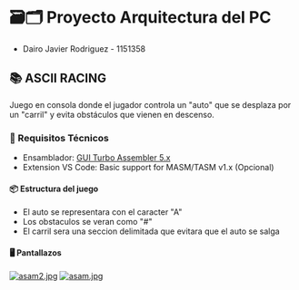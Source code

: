 # 🗃🗂 Proyecto Arquitectura del PC
* Dairo Javier Rodriguez - 1151358

## 📚 ASCII RACING
Juego en consola donde el jugador controla un "auto" que se desplaza por un "carril" y evita obstáculos que vienen en descenso.

### 🧰 Requisitos Técnicos
* Ensamblador: [GUI Turbo Assembler 5.x](https://sourceforge.net/projects/guitasm8086/)
* Extension VS Code: Basic support for MASM/TASM v1.x (Opcional)

#### 📦 Estructura del juego

* El auto se representara con el caracter "A"
* Los obstaculos se veran como "#"
* El carril sera una seccion delimitada que evitara que el auto se salga

#### 🖥 Pantallazos
[![asam2.jpg](https://i.postimg.cc/7ZNSjKNw/asam2.jpg)](https://postimg.cc/3kdyvC6c)
[![asam.jpg](https://i.postimg.cc/HLsbmbS5/asam.jpg)](https://postimg.cc/75d5MJrY)
